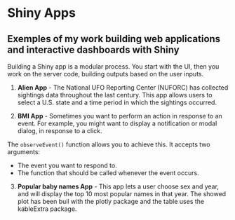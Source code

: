 # Shiny Apps

## Exemples of my work building web applications and interactive  dashboards with Shiny 

Building a Shiny app is a modular process. You start with the UI, then you work on the server code, 
building outputs based on the user inputs.

1. **Alien App** - The National UFO Reporting Center (NUFORC) has collected sightings data throughout the last century. 
This app allows users to select a U.S. state and a time period in which the sightings occurred.

2. **BMI App** - Sometimes you want to perform an action in response to an event. For example, you might want to display a 
notification or modal dialog, in response to a click.

The `observeEvent()` function allows you to achieve this. It accepts two arguments:
   - The event you want to respond to.
   - The function that should be called whenever the event occurs.

3. **Popular baby names App** - This app lets a user choose sex and year, and will display the top 10 most popular names
in that year. The showed plot has been buil with the plotly package and the table uses the kableExtra package.  